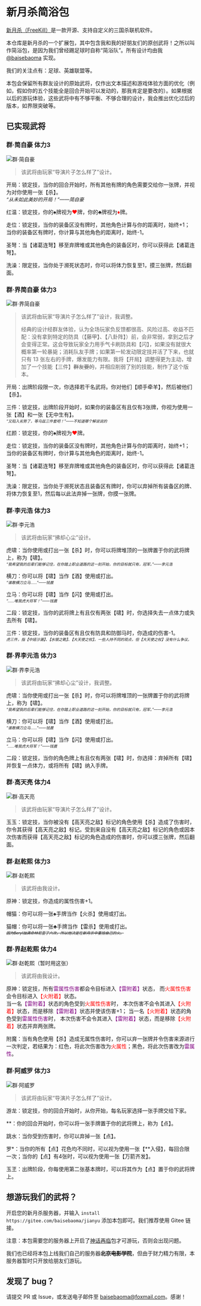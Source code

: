 # 新月杀简浴包

[新月杀（FreeKill）](https://gitee.com/notify-ctrl/FreeKill)是一款开源、支持自定义的三国杀联机软件。

本仓库是新月杀的一个扩展包，其中包含我和我的好朋友们的原创武将！之所以叫作简浴包，是因为我们曾经踢足球时自称“简浴队”。所有设计均由我 [@baisebaoma](https://gitee.com/baisebaoma) 实现。

我们的关注点有：足球、英雄联盟等。

本包会保留所有群友设计的原始武将，仅作出文本描述和游戏体验方面的优化（例如，假如你的五个技能全是回合开始可以发动的，那我肯定是要改的）。如果根据以后的游玩体验，这些武将中有不够平衡、不够合理的设计，我会推出优化过后的版本，如界限突破等。

## 已实现武将

### 群·简自豪 体力3

![群·简自豪](./image/generals/avatar/xjb__jianzihao.jpg "群·简自豪")

> 该武将由玩家“导演片子怎么样了”设计。

开局：锁定技，当你的回合开始时，所有其他有牌的角色需要交给你一张牌，并视为对你使用一张【杀】。<br>
  <font size="2"><i>“从未如此美妙的开局！”——简自豪</i></font>

红温：锁定技，你的♠牌视为<font color='red'>♥</font>牌，你的♣牌视为<font color='red'>♦</font>牌。

走位：锁定技，当你的装备区没有牌时，其他角色计算与你的距离时，始终+1；当你的装备区有牌时，你计算与其他角色的距离时，始终-1。

圣弩：当【诸葛连弩】移至弃牌堆或其他角色的装备区时，你可以获得此【诸葛连弩】。

洗澡：限定技，当你处于濒死状态时，你可以将体力恢复至1，摸三张牌，然后翻面。


### 群·界简自豪 体力3

![群·界简自豪](./image/generals/avatar/tym__jianzihao.jpg "群·界简自豪")

> 该武将由玩家“导演片子怎么样了”设计，我调整。
> 
> 经典的设计经群友体验，认为全场玩家负反馈都很高、风险过高、收益不匹配：没有拿到特定的防具（【藤甲】、【八卦阵】）前，会非常弱，拿到之后才会变得正常。这会导致玩家全力用手气卡刷防具和【闪】，如果没有就很大概率第一轮暴毙；消耗队友手牌；如果第一轮发动限定技并活了下来，也就只有 13 张左右的手牌，爆发能力有限。我将【开局】调整得更为主动，增加了一个技能【三件】~~群友要的~~，并相应削弱了别的技能，制作了这个版本。

开局：出牌阶段限一次，你选择若干名武将。你对他们【顺手牵羊】，然后被他们【杀】。

三件：锁定技，出牌阶段开始时，如果你的装备区有且仅有3张牌，你视为使用一张【酒】和一张【无中生有】。<br>
  <font size="1"><i>“又陷入劣势了，等乌兹三件套吧！”——不知道哪个解说说的</i></font>

红颜：锁定技，你的♠牌视为<font color='red'>♥</font>牌。

走位：锁定技，当你的装备区没有牌时，其他角色计算与你的距离时，始终+1；当你的装备区有牌时，你计算与其他角色的距离时，始终-1。

圣弩：当【诸葛连弩】移至弃牌堆或其他角色的装备区时，你可以获得此【诸葛连弩】。

洗澡：限定技，当你处于濒死状态且装备区有牌时，你可以弃掉所有装备区的牌、将体力恢复至1，然后每以此法弃掉一张牌，你摸一张牌。


### 群·李元浩 体力3

![群·李元浩](./image/generals/avatar/skl__liyuanhao.jpg "群·李元浩")

> 该武将由玩家“拂却心尘”设计。

虎啸：当你使用或打出一张【杀】时，你可以将牌堆顶的一张牌置于你的武将牌上，称为【啸】。
  <br><font size="1"><i>“我希望我的后辈们能够记住，在你踏上职业道路的这一刻开始，你的目标就只有，冠军。”——李元浩</i></font>

横刀：你可以将【啸】当作【酒】使用或打出。
  <br><font size="1"><i>“谁敢横刀立马……”——钱晨</i></font>

立马：你可以将【啸】当作【闪】使用或打出。
  <br><font size="1"><i>“……唯我虎大将军！”——钱晨</i></font>

二段：锁定技，当你的武将牌上有且仅有两张【啸】时，你选择失去一点体力或失去所有【啸】。

三件：锁定技，当你的装备区有且仅有防具和防御马时，你造成的伤害-1。
  <br><font size="1"><i>虎三件，指【中娅沙漏】、【水银之靴】、【大天使之杖】。一些人持不同的观点，但【大天使之杖】没有什么争议。</i></font>


### 群·界李元浩 体力3

![群·界李元浩](./image/generals/avatar/tym__liyuanhao.jpg "群·界李元浩")

> 该武将由玩家“拂却心尘”设计，我调整。

虎啸：当你使用或打出一张【杀】时，你可以将牌堆顶的一张牌置于你的武将牌上，称为【啸】。
  <br><font size="1"><i>“我希望我的后辈们能够记住，在你踏上职业道路的这一刻开始，你的目标就只有，冠军。”——李元浩</i></font>

横刀：你可以将【啸】当作【酒】使用或打出。
  <br><font size="1"><i>“谁敢横刀立马……”——钱晨</i></font>

立马：你可以将【啸】当作【闪】使用或打出。
  <br><font size="1"><i>“……唯我虎大将军！”——钱晨</i></font>

二段：锁定技，当你的角色牌上有且仅有两张【啸】时，你选择：弃掉所有【啸】并恢复一点体力，或将所有【啸】纳入手牌。


### 群·高天亮 体力4

![群·高天亮](./image/generals/avatar/xjb__gaotianliang.jpg "群·高天亮")

> 该武将由玩家“导演片子怎么样了”设计。

玉玉：锁定技，当你被没有【高天亮之敌】标记的角色使用【杀】造成了伤害时，你令其获得【高天亮之敌】标记。受到来自没有【高天亮之敌】标记的角色或因本次伤害而获得【高天亮之敌】标记的角色造成的伤害时，你可以摸三张牌，然后翻面。


### 群·赵乾熙 体力3

![群·赵乾熙](./image/generals/avatar/tym__zhaoqianxi.jpg "群·赵乾熙")

> 该武将由我设计。

原神：锁定技，你造成的属性伤害+1。

帽猫：你可以将一张♠手牌当作【火杀】使用或打出。

猫帽：你可以将一张♣手牌当作【雷杀】使用或打出。
  <br /><font size="1"><i><s>因为Beryl抽满命林尼歪了六次，所以他决定在新月杀中重拾自己的火。</s></i></font>

### 群·界赵乾熙 体力4

![群·赵乾熙（暂时用这张）](./image/generals/avatar/tym__zhaoqianxi.jpg "群·赵乾熙")

> 该武将由我设计。

原神：锁定技，所有<font color="purple">雷属性伤害</font>都会令目标进入<font color="purple">【雷附着】</font>状态，
  而<font color="red">火属性伤害</font>会令目标进入<font color="red">【火附着】</font>状态。
  <br />当一名<font color="purple">【雷附着】</font>状态的角色受到<font color="red">火属性伤害</font>时，
  本次伤害不会令其进入<font color="red">【火附着】</font>状态，而是移除<font color="purple">【雷附着】</font>状态并使该伤害+1；
  当一名<font color="red">【火附着】</font>状态的角色受到<font color="purple">雷属性伤害</font>时，
  本次伤害不会令其进入<font color="purple">【雷附着】</font>状态，而是移除<font color="red">【火附着】</font>状态并弃两张牌。

附魔：当有角色使用【杀】造成无属性伤害时，你可以弃一张牌并令伤害来源进行一次判定，若结果为：红色，将此次伤害改为<font color="red">火属性</font>；黑色，将此次伤害改为<font color="purple">雷属性</font>。

### 群·阿威罗 体力3

![群·阿威罗](./image/generals/avatar/xjb__aweiluo.jpg "群·阿威罗")

> 该武将由玩家“导演片子怎么样了”设计。

游龙：锁定技，你的回合开始时，从你开始，每名玩家选择一张手牌交给下家。

**：你的回合开始时，你可以将一张手牌置于你的武将牌上，称为【点】。

跳水：当你受到伤害时，你可以弃掉一张【点】。

罗*：当你的所有【点】花色均不同时，可以视为使用一张【**入侵】，每回合限一次；当你的【点】有4张时，可以视为使用一张【万箭齐发】。

玉玊：出牌阶段，你每使用第二张基本牌时，可以将其作为【点】置于你的武将牌上。

## 想游玩我们的武将？

开启您的新月杀服务器，并输入 `install https://gitee.com/baisebaoma/jianyu` 添加本包即可。我们推荐使用 Gitee 链接。

注意：本包需要您的服务器上开启了[神话再临](https://gitee.com/notify-ctrl/shzl)包才可游玩，否则会出现问题。

我们也已经将本包上线我们自己的服务器<del>**北京电影学院**</del>，但由于财力精力有限，本服务器暂时只开放给朋友们游玩。

## 发现了 bug？

请提交 PR 或 Issue，或发送电子邮件至 [baisebaoma@foxmail.com](mailto:baisebaoma@foxmail.com)。感谢！
